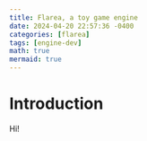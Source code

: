 ```yaml
---
title: Flarea, a toy game engine
date: 2024-04-20 22:57:36 -0400
categories: [flarea]
tags: [engine-dev]
math: true
mermaid: true
---
```


# Introduction

Hi!